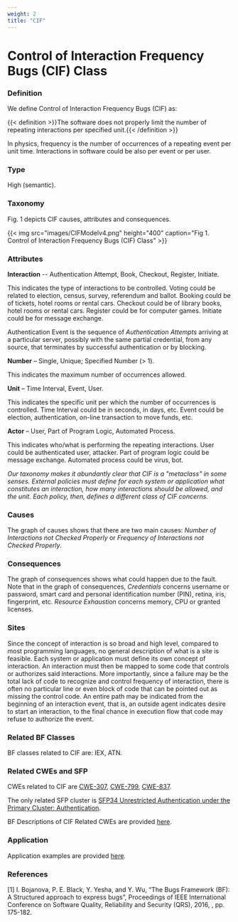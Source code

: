 ```yaml
---
weight: 2
title: "CIF"
---
```

# Control of Interaction Frequency Bugs (CIF) Class

### Definition

We define Control of Interaction Frequency Bugs (CIF) as:

{{< definition >}}The software does not properly limit the number of repeating interactions per specified unit.{{< /definition >}}

In physics, frequency is the number of occurrences of a repeating event per unit time. Interactions in software could be also per event or per user.

### Type

High (semantic).

### Taxonomy

Fig. 1 depicts CIF causes, attributes and consequences.

{{< img src="images/CIFModelv4.png" height="400" caption="Fig 1. Control of Interaction Frequency Bugs (CIF) Class" >}}

### Attributes

**Interaction** \-\- Authentication Attempt, Book, Checkout, Register, Initiate.

This indicates the type of interactions to be controlled. Voting could be related to election, census, survey, referendum and ballot. Booking could be of tickets, hotel rooms or rental cars. Checkout could be of library books, hotel rooms or rental cars. Register could be for computer games. Initiate could be for message exchange.

Authentication Event is the sequence of _Authentication Attempts_ arriving at a particular server, possibly with the same partial credential, from any source, that terminates by successful authentication or by blocking.

**Number** – Single, Unique; Specified Number (> 1).

This indicates the maximum number of occurrences allowed.

**Unit** – Time Interval, Event, User.

This indicates the specific unit per which the number of occurrences is controlled. Time Interval could be in seconds, in days, etc. Event could be election, authentication, on-line transaction to move funds, etc.

**Actor** – User, Part of Program Logic, Automated Process.

This indicates who/what is performing the repeating interactions. User could be authenticated user, attacker. Part of program logic could be message exchange. Automated process could be virus, bot.

_Our taxonomy makes it abundantly clear that CIF is a "metaclass" in some senses. External policies must define for each system or application what constitutes an interaction, how many interactions should be allowed, and the unit. Each policy, then, defines a different class of CIF concerns._

### Causes

The graph of causes shows that there are two main causes: _Number of Interactions not Checked Properly_ or _Frequency of Interactions not Checked Properly_.

### Consequences

The graph of consequences shows what could happen due to the fault. Note that in the graph of consequences, _Credentials_ concerns username or password, smart card and personal identification number (PIN), retina, iris, fingerprint, etc. _Resource Exhaustion_ concerns memory, CPU or granted licenses.

### Sites

Since the concept of interaction is so broad and high level, compared to most programming languages, no general description of what is a site is feasible. Each system or application must define its own concept of interaction. An interaction must then be mapped to some code that controls or authorizes said interactions. More importantly, since a failure may be the total lack of code to recognize and control frequency of interaction, there is often no particular line or even block of code that can be pointed out as missing the control code. An entire path may be indicated from the beginning of an interaction event, that is, an outside agent indicates desire to start an interaction, to the final chance in execution flow that code may refuse to authorize the event.

### Related BF Classes

BF classes related to CIF are: IEX, ATN.

### Related CWEs and SFP

CWEs related to CIF are [CWE-307](https://cwe.mitre.org/data/definitions/307.html), [CWE-799](https://cwe.mitre.org/data/definitions/799.html), [CWE-837](https://cwe.mitre.org/data/definitions/837.html).

The only related SFP cluster is [SFP34 Unrestricted Authentication under the Primary Cluster: Authentication](https://apps.dtic.mil/docs/citations/ADB381215).

BF Descriptions of CIF Related CWEs are provided [here](https://docs.google.com/document/d/1MPE8TJC0u5mWzX1WQtf3FJII1D_eSAKyf5ndJFLJbQM/edit).

### Application

Application examples are provided [here](/Info/Old/Examples/CIF.md).

### References

\[1\] I. Bojanova, P. E. Black, Y. Yesha, and Y. Wu, “The Bugs Framework (BF): A Structured approach to express bugs”, Proceedings of IEEE International Conference on Software Quality, Reliability and Security (QRS), 2016, , pp. 175-182.